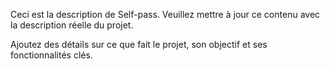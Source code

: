 Ceci est la description de Self-pass. Veuillez mettre à jour ce contenu avec la description réelle du projet.

Ajoutez des détails sur ce que fait le projet, son objectif et ses fonctionnalités clés.
